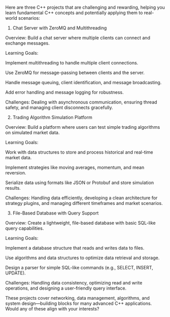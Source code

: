Here are three C++ projects that are challenging and rewarding, helping you learn fundamental C++ concepts and potentially applying them to real-world scenarios:

1. Chat Server with ZeroMQ and Multithreading

Overview: Build a chat server where multiple clients can connect and exchange messages.

Learning Goals:

Implement multithreading to handle multiple client connections.

Use ZeroMQ for message-passing between clients and the server.

Handle message queuing, client identification, and message broadcasting.

Add error handling and message logging for robustness.


Challenges: Dealing with asynchronous communication, ensuring thread safety, and managing client disconnects gracefully.


2. Trading Algorithm Simulation Platform

Overview: Build a platform where users can test simple trading algorithms on simulated market data.

Learning Goals:

Work with data structures to store and process historical and real-time market data.

Implement strategies like moving averages, momentum, and mean reversion.

Serialize data using formats like JSON or Protobuf and store simulation results.


Challenges: Handling data efficiently, developing a clean architecture for strategy plugins, and managing different timeframes and market scenarios.


3. File-Based Database with Query Support

Overview: Create a lightweight, file-based database with basic SQL-like query capabilities.

Learning Goals:

Implement a database structure that reads and writes data to files.

Use algorithms and data structures to optimize data retrieval and storage.

Design a parser for simple SQL-like commands (e.g., SELECT, INSERT, UPDATE).


Challenges: Handling data consistency, optimizing read and write operations, and designing a user-friendly query interface.


These projects cover networking, data management, algorithms, and system design—building blocks for many advanced C++ applications. Would any of these align with your interests?

